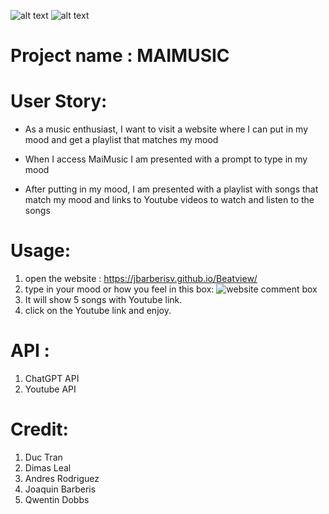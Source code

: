 
![alt text](https://img.shields.io/badge/License-GPLv2-brightgreen)
![alt text](https://img.shields.io/badge/Ver.-1.0.0-blue)


# Project name : MAIMUSIC

# User Story:

- As a music enthusiast, I want to visit a website where I can put in my mood and get a playlist that matches my mood

- When I access MaiMusic I am presented with a prompt to type in my mood

- After putting in my mood, I am presented with a playlist with songs that match my mood and links to Youtube videos to watch and listen to the songs

# Usage:
1. open the website : https://jbarberisv.github.io/Beatview/
2. type in your mood or how you feel in this box:
![website comment box]()
1. It will show 5 songs with Youtube link.
2. click on the Youtube link and enjoy.


# API :
1. ChatGPT API
2. Youtube API

# Credit:
1. Duc Tran
2. Dimas Leal
3. Andres Rodriguez
4. Joaquin Barberis
5. Qwentin Dobbs 
